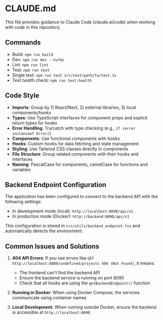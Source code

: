 # CLAUDE.md

This file provides guidance to Claude Code (claude.ai/code) when working with code in this repository.

## Commands
- Build: `npm run build`
- Dev: `npm run dev --turbo`
- Lint: `npm run lint`
- Test: `npm run test`
- Single test: `npm run test src/test/path/to/test.ts`
- Test health check: `npm run test:health`

## Code Style
- **Imports**: Group by 1) React/Next, 2) external libraries, 3) local components/hooks
- **Types**: Use TypeScript interfaces for component props and explicit return types for hooks
- **Error Handling**: Try/catch with type checking (e.g., `if (error instanceof Error)`)
- **Components**: Use functional components with hooks
- **Hooks**: Custom hooks for data fetching and state management
- **Styling**: Use Tailwind CSS classes directly in components
- **File Structure**: Group related components with their hooks and interfaces
- **Naming**: PascalCase for components, camelCase for functions and variables

## Backend Endpoint Configuration

The application has been configured to connect to the backend API with the following settings:

- In development mode (local): `http://localhost:8090/api/v1`
- In production mode (Docker): `http://backend:8090/api/v1`

This configuration is stored in `src/utils/backend_endpoint.tsx` and automatically detects the environment.

## Common Issues and Solutions

1. **404 API Errors**: If you see errors like `GET http://localhost:8080/undefined/projects 404 (Not Found)`, it means:
   - The frontend can't find the backend API
   - Ensure the backend service is running on port 8090
   - Check that all hooks are using the `getBackendEndpoint()` function

2. **Running in Docker**: When using Docker Compose, the services communicate using container names

3. **Local Development**: When running outside Docker, ensure the backend is accessible at `http://localhost:8090`